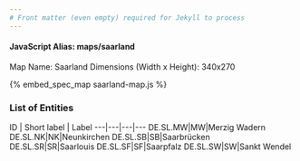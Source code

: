 ```yaml
---
# Front matter (even empty) required for Jekyll to process
---
```


#### JavaScript Alias: maps/saarland

Map Name: Saarland
Dimensions (Width x Height): 340x270



{% embed_spec_map saarland-map.js %}

### List of Entities

ID | Short label | Label
---|---|---|---
DE.SL.MW|MW|Merzig Wadern
DE.SL.NK|NK|Neunkirchen
DE.SL.SB|SB|Saarbrücken
DE.SL.SR|SR|Saarlouis
DE.SL.SF|SF|Saarpfalz
DE.SL.SW|SW|Sankt Wendel

